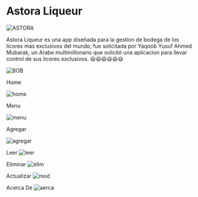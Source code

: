 # Astora Liqueur

![ASTORA](https://firebasestorage.googleapis.com/v0/b/epe3-16909.appspot.com/o/LOGO.png?alt=media&token=6064341f-58fe-43fb-a2cd-a2942a337338)

Astora Liqueur es una app diseñada para la gestion de bodega de los licores mas exclusivos del mundo, fue solicitada por Yaqoob Yusuf Ahmed Mubarak, un Arabe multimillonario que solicitó una aplicacion para llevar control de sus licores exclusivos.
:smiley::smiley::smiley::smiley::smiley::smiley:


![BOB](https://github.com/argob/iconos/blob/master/img/poncho.gif)


Home


![home](https://firebasestorage.googleapis.com/v0/b/epe3-16909.appspot.com/o/home.png?alt=media&token=201a528c-2d45-4f1b-9dc9-37860fa98d29)

Menu


![menu](https://firebasestorage.googleapis.com/v0/b/epe3-16909.appspot.com/o/side.png?alt=media&token=dd4e5221-52d5-4c84-8e55-359ff691da53)

Agregar


![agregar](https://firebasestorage.googleapis.com/v0/b/epe3-16909.appspot.com/o/agregar.png?alt=media&token=dc67cca7-17a4-4979-b28b-797f89526f1c)

Leer
![leer](https://firebasestorage.googleapis.com/v0/b/epe3-16909.appspot.com/o/leer.png?alt=media&token=07d0e7ce-cd7b-4c17-93d0-8c98e8f25346)

Eliminar
![elim](https://firebasestorage.googleapis.com/v0/b/epe3-16909.appspot.com/o/eliminar.png?alt=media&token=0b1ce4cd-b529-4c16-8415-c136eccad00c)

Actualizar
![mod](https://firebasestorage.googleapis.com/v0/b/epe3-16909.appspot.com/o/home.png?alt=media&token=201a528c-2d45-4f1b-9dc9-37860fa98d29)

Acerca De
![aerca](https://firebasestorage.googleapis.com/v0/b/epe3-16909.appspot.com/o/acerca.png?alt=media&token=ba137af2-4080-4ca4-95e4-d68f88696581)
